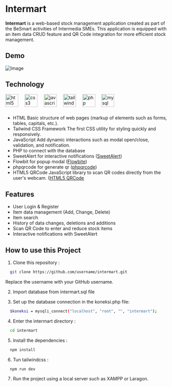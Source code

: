 
# Intermart 

**Intermart** is a web-based stock management application created as part of the BeSmart activities of Intermedia SMEs. This application is equipped with an item data CRUD feature and QR Code integration for more efficient stock management.


## Demo
![Image](https://github.com/user-attachments/assets/b0fe75f9-3472-4dcc-b01e-88d3ed0346c2)



## Technology
<div align="left">
  <img src="https://cdn.jsdelivr.net/gh/devicons/devicon/icons/html5/html5-original.svg" height="40" alt="html5 logo"  />
  <img width="12" />
  <img src="https://cdn.jsdelivr.net/gh/devicons/devicon/icons/css3/css3-original.svg" height="40" alt="css3 logo"  />
  <img width="12" />
  <img src="https://cdn.jsdelivr.net/gh/devicons/devicon/icons/javascript/javascript-original.svg" height="40" alt="javascript logo"  />
  <img width="12" />
  <img src="https://cdn.jsdelivr.net/gh/devicons/devicon/icons/tailwindcss/tailwindcss-original-wordmark.svg" height="40" alt="tailwindcss logo"  />
  <img width="12" />
  <img src="https://cdn.jsdelivr.net/gh/devicons/devicon/icons/php/php-original.svg" height="40" alt="php logo"  />
  <img width="12" />
  <img src="https://cdn.jsdelivr.net/gh/devicons/devicon/icons/mysql/mysql-original.svg" height="40" alt="mysql logo"  />
</div>

###
- HTML Basic structure of web pages (markup of elements such as forms, tables, capitals, etc.).
- Tailwind CSS Framework The first CSS utility for styling quickly and responsively.
- JavaScript Add dynamic interactions such as modal open/close, validation, and notification.
- PHP to connect with the database
- SweetAlert for interactive notifications  ([SweetAlert](https://sweetalert2.github.io/))
- Flowbit for popup modal ([Flowbite](https://flowbite.com/))
- phpqrcode for generate qr ([phpqrcode](https://sourceforge.net/projects/phpqrcode/))
- HTML5 QRCode JavaScript library to scan QR codes directly from the user's webcam. ([HTML5 QRCode](https://github.com/mebjas/html5-qrcode) 


## Features
- User Login & Register
- Item data management (Add, Change, Delete)
- Item search
- History of data changes, deletions and additions
- Scan QR Code to enter and reduce stock items
- Interactive notifications with SweetAlert


## How to use this Project

1. Clone this repository :

```bash
  git clone https://github.com/username/intermart.git
```
Replace the username with your GitHub username.

2. Import database from intermart.sql file

3. Set up the database connection in the koneksi.php file:

```bash
  $koneksi = mysqli_connect("localhost", "root", "", "intermart");
```

4. Enter the intermart directory :
```bash
  cd intermart
```

5. Install the dependencies :
```bash
  npm install
```

6. Tun tailwindcss :
```bash
  npm run dev
```

7. Run the project using a local server such as XAMPP or Laragon.

    
